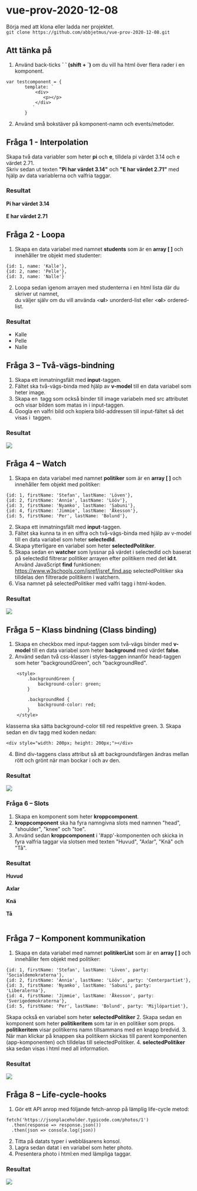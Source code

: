 # vue-prov-2020-12-08
Börja med att klona eller ladda ner projektet.
<br>
`git clone https://github.com/abbjetmus/vue-prov-2020-12-08.git`
<br>
## Att tänka på

1. Använd back-ticks **\` \` (shift + `)** om du vill ha html över flera rader i en komponent.
```
var testcomponent = {
       template: `
           <div>
              <p></p>
           </div>
          `
       }
```
2.	Använd små bokstäver på komponent-namn och events/metoder.

## Fråga 1 - Interpolation

Skapa två data variabler som heter **pi** och **e**, tilldela pi värdet 3.14 och e värdet 2.71.<br>
Skriv sedan ut texten **"Pi har värdet 3.14"** och **"E har värdet 2.71"** med hjälp av data variablerna och valfria taggar.

### Resultat
**Pi har värdet 3.14**<br><br>
**E har värdet 2.71**<br>

## Fråga 2 - Loopa
1. Skapa en data variabel med namnet **students** som är en **array [ ]** och innehåller tre objekt med studenter:

```
{id: 1, name: 'Kalle'},
{id: 2, name: 'Pelle'},
{id: 3, name: 'Nalle'}
```

2. Loopa sedan igenom arrayen med studenterna i en html lista där du skriver ut namnet,<br>
du väljer själv om du vill använda <**ul**> unorderd-list eller <**ol**> ordered-list.

### Resultat
* Kalle
* Pelle
* Nalle

## Fråga 3 – Två-vägs-bindning
1. Skapa ett inmatningsfält med **input**-taggen. 
2. Fältet ska två-vägs-binda med hjälp av **v-model** till en data variabel som heter image.
3. Skapa en <img> tagg som också binder till image variabeln med src attributet och visar bilden som matas in i input-taggen.
4. Googla en valfri bild och kopiera bild-addressen till input-fältet så det visas i <img> taggen.

### Resultat
![](https://github.com/abbjetmus/vue-prov-2020-12-08/blob/main/uppgift3.gif)

## Fråga 4 – Watch 
1. Skapa en data variabel med namnet **politiker** som är en **array [ ]** och innehåller fem objekt med politiker:
```
{id: 1, firstName: 'Stefan', lastName: 'Löven'},
{id: 2, firstName: 'Annie', lastName: 'Lööv'},
{id: 3, firstName: 'Nyamko', lastName: 'Sabuni'},
{id: 4, firstName: 'Jimmie', lastName: 'Åkesson'},
{id: 5, firstName: 'Per', lastName: 'Bolund'},
```

2. Skapa ett inmatningsfält med **input**-taggen. 
3. Fältet ska kunna ta in en siffra och två-vägs-binda med hjälp av v-model till en data variabel som heter **selectedId**.
4. Skapa ytterligare en variabel som heter **selectedPolitiker**.
5. Skapa sedan en **watcher** som lyssnar på värdet i selectedId och baserat på selectedId filtrerar politiker arrayen efter politikern med det **id:t**. 
Använd JavaScript **find** funktionen: <https://www.w3schools.com/jsref/jsref_find.asp>
selectedPolitiker ska tilldelas den filtrerade politikern i watchern.
6. Visa namnet på selectedPolitiker med valfri tagg i html-koden.

### Resultat
![](https://github.com/abbjetmus/vue-prov-2020-12-08/blob/main/uppgift4.gif)

## Fråga 5 – Klass bindning (Class binding)
1. Skapa en checkbox med input-taggen som två-vägs binder med **v-model** till en data variabel som heter **background** med värdet **false**.
2. Använd sedan två css-klasser i styles-taggen innanför head-taggen som heter "backgroundGreen", och "backgroundRed".
```
    <style>
        .backgroundGreen {
            background-color: green;
        }

        .backgroundRed {
            background-color: red;
        }
    </style>
```
klasserna ska sätta background-color till red respektive green.
3. Skapa sedan en div tagg med koden nedan:
```
<div style="width: 200px; height: 200px;"></div>
```
4. Bind div-taggens class attribut så att backgroundsfärgen ändras mellan rött och grönt när man bockar i och av den.

### Resultat
![](https://github.com/abbjetmus/vue-prov-2020-12-08/blob/main/uppgift5.gif)

### Fråga 6 – Slots 
1. Skapa en komponent som heter **kroppcomponent**. 
2. **kroppcomponent** ska ha fyra namngivna slots med namnen "head", "shoulder", "knee" och "toe".
3. Använd sedan **kroppcomponent** i '#app'-komponenten och skicka in fyra valfria taggar via slotsen med texten
"Huvud", "Axlar", "Knä" och "Tå".

### Resultat

**Huvud**<br><br>
**Axlar**<br><br>
**Knä**<br><br>
**Tå**<br><br>


## Fråga 7 – Komponent kommunikation
1. Skapa en data variabel med namnet **politikerList** som är en **array [ ]** och innehåller fem objekt med politiker:

```
{id: 1, firstName: 'Stefan', lastName: 'Löven', party: 'Socialdemokraterna'},
{id: 2, firstName: 'Annie', lastName: 'Lööv', party: 'Centerpartiet'},
{id: 3, firstName: 'Nyamko', lastName: 'Sabuni', party: 'Liberalerna'},
{id: 4, firstName: 'Jimmie', lastName: 'Åkesson', party: 'Sverigedemokraterna'},
{id: 5, firstName: 'Per', lastName: 'Bolund', party: 'Mijlöpartiet'},
```

Skapa också en variabel som heter **selectedPolitiker**
2. Skapa sedan en komponent som heter **politikeritem** som tar in en politiker som props.
**politikeritem** visar politikerns namn tillsammans med en knapp bredvid.
3. När man klickar på knappen ska politikern skickas till parent komponenten (app-komponenten) och tilldelas till
selectedPolitiker.
4. **selectedPolitiker** ska sedan visas i html med all information.

### Resultat
![](https://github.com/abbjetmus/vue-prov-2020-12-08/blob/main/uppgift6.gif)

## Fråga 8 – Life-cycle-hooks
1. Gör ett API anrop med följande fetch-anrop på lämplig life-cycle metod:

```
fetch('https://jsonplaceholder.typicode.com/photos/1')
  .then(response => response.json())
  .then(json => console.log(json))
```

2. Titta på datats typer i webbläsarens konsol.
3. Lagra sedan datat i en variabel som heter photo.
4. Presentera photo i html:en med lämpliga taggar.


### Resultat
![](https://github.com/abbjetmus/vue-prov-2020-12-08/blob/main/uppgift8.png)

